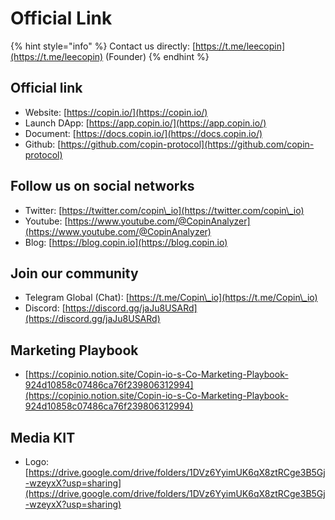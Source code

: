 # Official Link

{% hint style="info" %}
Contact us directly: [https://t.me/leecopin](https://t.me/leecopin) (Founder)
{% endhint %}

## Official link

* Website: [https://copin.io/](https://copin.io/)
* Launch DApp: [https://app.copin.io/](https://app.copin.io/)
* Document: [https://docs.copin.io/](https://docs.copin.io/)
* Github: [https://github.com/copin-protocol](https://github.com/copin-protocol)

## Follow us on social networks

* Twitter: [https://twitter.com/copin\_io](https://twitter.com/copin\_io)
* Youtube: [https://www.youtube.com/@CopinAnalyzer](https://www.youtube.com/@CopinAnalyzer)
* Blog: [https://blog.copin.io](https://blog.copin.io)

## Join our community

* Telegram Global (Chat): [https://t.me/Copin\_io](https://t.me/Copin\_io)
* Discord: [https://discord.gg/jaJu8USARd](https://discord.gg/jaJu8USARd)

## Marketing Playbook

* [https://copinio.notion.site/Copin-io-s-Co-Marketing-Playbook-924d10858c07486ca76f239806312994](https://copinio.notion.site/Copin-io-s-Co-Marketing-Playbook-924d10858c07486ca76f239806312994)

## Media KIT

* Logo: [https://drive.google.com/drive/folders/1DVz6YyimUK6qX8ztRCge3B5Gj-wzeyxX?usp=sharing](https://drive.google.com/drive/folders/1DVz6YyimUK6qX8ztRCge3B5Gj-wzeyxX?usp=sharing)
